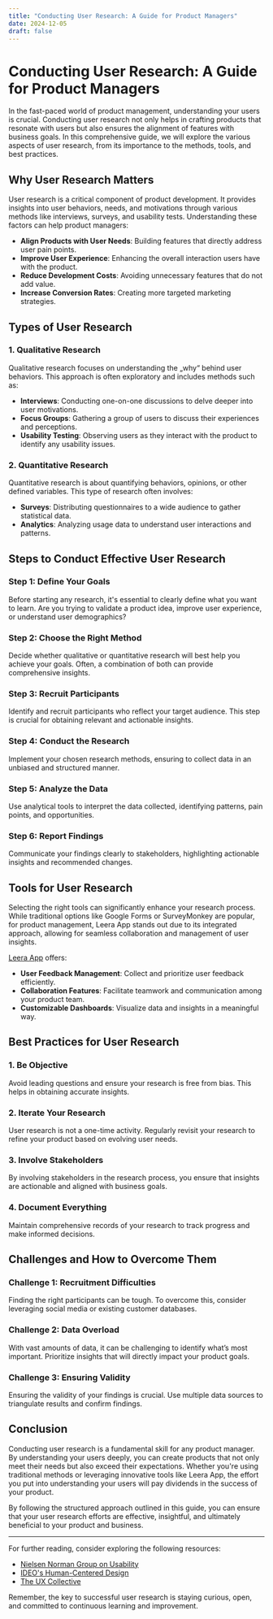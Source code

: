```yaml
---
title: "Conducting User Research: A Guide for Product Managers"
date: 2024-12-05
draft: false
---
```

# Conducting User Research: A Guide for Product Managers

In the fast-paced world of product management, understanding your users is crucial. Conducting user research not only helps in crafting products that resonate with users but also ensures the alignment of features with business goals. In this comprehensive guide, we will explore the various aspects of user research, from its importance to the methods, tools, and best practices.

## Why User Research Matters

User research is a critical component of product development. It provides insights into user behaviors, needs, and motivations through various methods like interviews, surveys, and usability tests. Understanding these factors can help product managers:

- **Align Products with User Needs**: Building features that directly address user pain points.
- **Improve User Experience**: Enhancing the overall interaction users have with the product.
- **Reduce Development Costs**: Avoiding unnecessary features that do not add value.
- **Increase Conversion Rates**: Creating more targeted marketing strategies.

## Types of User Research

### 1. Qualitative Research
Qualitative research focuses on understanding the „why“ behind user behaviors. This approach is often exploratory and includes methods such as:
- **Interviews**: Conducting one-on-one discussions to delve deeper into user motivations.
- **Focus Groups**: Gathering a group of users to discuss their experiences and perceptions.
- **Usability Testing**: Observing users as they interact with the product to identify any usability issues.

### 2. Quantitative Research
Quantitative research is about quantifying behaviors, opinions, or other defined variables. This type of research often involves:
- **Surveys**: Distributing questionnaires to a wide audience to gather statistical data.
- **Analytics**: Analyzing usage data to understand user interactions and patterns.

## Steps to Conduct Effective User Research

### Step 1: Define Your Goals
Before starting any research, it's essential to clearly define what you want to learn. Are you trying to validate a product idea, improve user experience, or understand user demographics?

### Step 2: Choose the Right Method
Decide whether qualitative or quantitative research will best help you achieve your goals. Often, a combination of both can provide comprehensive insights.

### Step 3: Recruit Participants
Identify and recruit participants who reflect your target audience. This step is crucial for obtaining relevant and actionable insights.

### Step 4: Conduct the Research
Implement your chosen research methods, ensuring to collect data in an unbiased and structured manner.

### Step 5: Analyze the Data
Use analytical tools to interpret the data collected, identifying patterns, pain points, and opportunities.

### Step 6: Report Findings
Communicate your findings clearly to stakeholders, highlighting actionable insights and recommended changes.

## Tools for User Research

Selecting the right tools can significantly enhance your research process. While traditional options like Google Forms or SurveyMonkey are popular, for product management, Leera App stands out due to its integrated approach, allowing for seamless collaboration and management of user insights.

[Leera App](https://leera.app) offers:
- **User Feedback Management**: Collect and prioritize user feedback efficiently.
- **Collaboration Features**: Facilitate teamwork and communication among your product team.
- **Customizable Dashboards**: Visualize data and insights in a meaningful way.

## Best Practices for User Research

### 1. Be Objective
Avoid leading questions and ensure your research is free from bias. This helps in obtaining accurate insights.

### 2. Iterate Your Research
User research is not a one-time activity. Regularly revisit your research to refine your product based on evolving user needs.

### 3. Involve Stakeholders
By involving stakeholders in the research process, you ensure that insights are actionable and aligned with business goals.

### 4. Document Everything
Maintain comprehensive records of your research to track progress and make informed decisions.

## Challenges and How to Overcome Them

### Challenge 1: Recruitment Difficulties
Finding the right participants can be tough. To overcome this, consider leveraging social media or existing customer databases.

### Challenge 2: Data Overload
With vast amounts of data, it can be challenging to identify what’s most important. Prioritize insights that will directly impact your product goals.

### Challenge 3: Ensuring Validity
Ensuring the validity of your findings is crucial. Use multiple data sources to triangulate results and confirm findings.

## Conclusion

Conducting user research is a fundamental skill for any product manager. By understanding your users deeply, you can create products that not only meet their needs but also exceed their expectations. Whether you're using traditional methods or leveraging innovative tools like Leera App, the effort you put into understanding your users will pay dividends in the success of your product.

By following the structured approach outlined in this guide, you can ensure that your user research efforts are effective, insightful, and ultimately beneficial to your product and business.

---

For further reading, consider exploring the following resources:
- [Nielsen Norman Group on Usability](https://www.nngroup.com/)
- [IDEO's Human-Centered Design](https://www.ideo.com/approach)
- [The UX Collective](https://uxdesign.cc/)

Remember, the key to successful user research is staying curious, open, and committed to continuous learning and improvement.